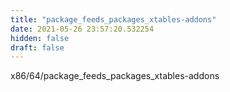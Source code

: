 ```yaml
---
title: "package_feeds_packages_xtables-addons"
date: 2021-05-26 23:57:20.532254
hidden: false
draft: false
---
```


x86/64/package_feeds_packages_xtables-addons

